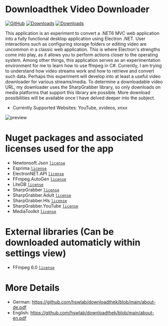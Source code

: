 # Downloadthek Video Downloader
[![GitHub](https://img.shields.io/github/license/hswlab/downloadthek)](https://github.com/hswlab/downloadthek/blob/main/LICENSE)
[![Downloads](https://img.shields.io/github/downloads/hswlab/downloadthek/total)](https://github.com/hswlab/downloadthek/releases/latest)
[![Downloads](https://img.shields.io/github/v/release/hswlab/downloadthek)](https://github.com/hswlab/downloadthek/releases/latest)

This application is an experiment to convert a .NET6 MVC web application into a fully functional 
desktop application using Electron .NET. User interactions such as configuring storage folders or 
editing video are uncommon in a classic web application. This is where Electron's strengths come into 
play, as it allows you to perform actions closer to the operating system. Among other things, this 
application serves as an experimentation environment for me to learn how to use ffmpeg in C#. 
Currently, I am trying to understand how video streams work and how to retrieve and convert such 
data. Perhaps this experiment will develop into at least a useful video downloader for various 
streams/media. To determine a downloadable video URL, my downloader uses the SharpGrabber 
library, so only downloads on media platforms that support this library are possible. More download 
possibilities will be available once I have delved deeper into the subject.

- Currently Supported Websites: YouTube, xvideos, xnxx

![preview](https://github.com/hswlab/downloadthek/blob/main/Screenshot.png)

# Nuget packages and associated licenses used for the app
- Newtonsoft.Json <a href="https://licenses.nuget.org/MIT">`license`</a>
- Esprima <a href="https://licenses.nuget.org/BSD-3-Clause">`license`</a>
- ElectronNET.API <a href="https://licenses.nuget.org/MIT">`license`</a>
- FFmpeg.AutoGen <a href="https://www.nuget.org/packages/FFmpeg.AutoGen/6.0.0/license">`license`</a>
- LiteDB <a href="https://www.nuget.org/packages/LiteDB/5.0.16/license">`license`</a>
- SharpGrabber <a href="https://www.nuget.org/packages/SharpGrabber/2.1.1/license">`license`</a>
- SharpGrabber.Adult <a href="https://www.nuget.org/packages/SharpGrabber.Adult/1.0.2/license">`license`</a>
- SharpGrabber.Hls <a href="https://www.nuget.org/packages/SharpGrabber.Hls/1.3.0/license">`license`</a>
- SharpGrabber.YouTube <a href="https://www.nuget.org/packages/SharpGrabber.YouTube/1.5.0/license">`license`</a>
- MediaToolkit <a href="https://www.nuget.org/packages/SharpGrabber.YouTube/1.5.0/license">`license`</a>

# External libraries (Can be downloaded automaticly within settings view)
- FFmpeg 6.0 <a href="https://ffmpeg.org/legal.html">`license`</a>

# More Details
- German: https://github.com/hswlab/downloadthek/blob/main/about-de.pdf
- English: https://github.com/hswlab/downloadthek/blob/main/about-en.pdf
